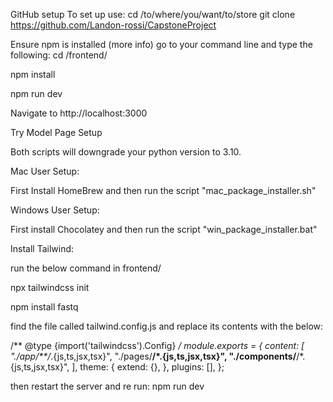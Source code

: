 GitHub setup
To set up use:
cd /to/where/you/want/to/store
git clone https://github.com/Landon-rossi/CapstoneProject 

Ensure npm is installed (more info) go to your command line and type the following:
cd /frontend/

npm install

npm run dev

Navigate to http://localhost:3000


Try Model Page Setup

Both scripts will downgrade your python version to 3.10.

Mac User Setup:

First Install HomeBrew and then run the script "mac_package_installer.sh"

Windows User Setup:

First install Chocolatey and then run the script "win_package_installer.bat"

Install Tailwind:

run the below command in frontend/

npx tailwindcss init

npm install fastq


find the file called tailwind.config.js and replace its contents with the below:

/** @type {import('tailwindcss').Config} */
module.exports = {
  content: [
    "./app/**/*.{js,ts,jsx,tsx}",
    "./pages/**/*.{js,ts,jsx,tsx}",
    "./components/**/*.{js,ts,jsx,tsx}",
  ],
  theme: {
    extend: {},
  },
  plugins: [],
};


then restart the server and re run:
npm run dev


